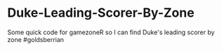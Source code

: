 # Duke-Leading-Scorer-By-Zone
Some quick code for gamezoneR so I can find Duke's leading scorer by zone #goldsberrian
